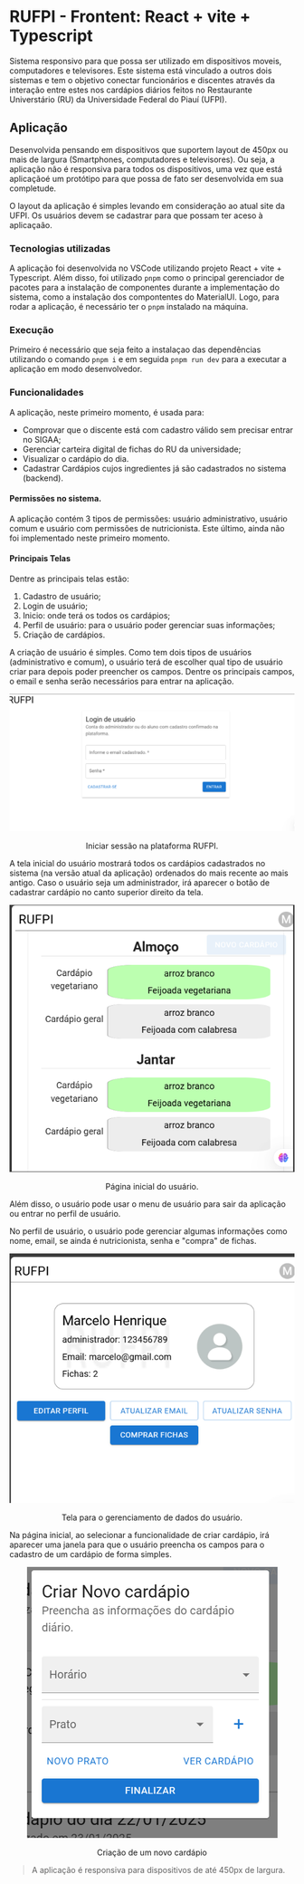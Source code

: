 # RUFPI - Frontent: React + vite + Typescript

Sistema responsivo para que possa ser utilizado em dispositivos moveis, computadores e televisores. Este sistema está vinculado a outros dois sistemas e tem o objetivo conectar funcionários e discentes através da interação entre estes nos cardápios diários feitos no Restaurante Universtário (RU) da Universidade Federal do Piauí (UFPI).

## Aplicação

Desenvolvida pensando em dispositivos que suportem layout de 450px ou mais de largura (Smartphones, computadores e televisores). Ou seja, a aplicação não é responsiva para todos os dispositivos, uma vez que está aplicaçãoé um protótipo para que possa de fato ser desenvolvida em sua completude.

O layout da aplicação é simples levando em consideração ao atual site da UFPI. Os usuários devem se cadastrar para que possam ter aceso à aplicaçaão.

### Tecnologias utilizadas

A aplicação foi desenvolvida no VSCode utilizando projeto React + vite + Typescript. Além disso, foi utilizado `pnpm` como o principal gerenciador de pacotes para a instalação de componentes durante a implementação do sistema, como a instalação dos compontentes do MaterialUI. Logo, para rodar a aplicação, é necessário ter o `pnpm` instalado na máquina.

### Execução

Primeiro é necessário que seja feito a instalaçao das dependências utilizando o comando `pnpm i` e em seguida `pnpm run dev` para a executar a aplicação em modo desenvolvedor.

### Funcionalidades

A aplicação, neste primeiro momento, é usada para:
- Comprovar que o discente está com cadastro válido sem precisar entrar no SIGAA;
- Gerenciar carteira digital de fichas do RU da universidade;
- Visualizar o cardápio do dia.
- Cadastrar Cardápios cujos ingredientes já são cadastrados no sistema (backend).

#### Permissões no sistema.

A aplicação contém 3 tipos de permissões: usuário administrativo, usuário comum e usuário com permissões de nutricionista. Este último, ainda não foi implementado neste primeiro momento.

#### Principais Telas

Dentre as principais telas estão:

1. Cadastro de usuário;
2. Login de usuário;
3. Inicio: onde terá os todos os cardápios;
4. Perfil de usuário: para o usuário poder gerenciar suas informações;
5. Criação de cardápios.

A criação de usuário é simples. Como tem dois tipos de usuários (administrativo e comum), o usuário terá de escolher qual tipo de usuário criar para depois poder preencher os campos. Dentre os principais campos, o email e senha serão necessários para entrar na aplicação.


<div align="center">
<img src="../src/imagens/loginFrontend.png"> </img>
<p>Iniciar sessão na plataforma RUFPI.</p>
</div>

A tela inicial do usuário mostrará todos os cardápios cadastrados no sistema (na versão atual da aplicação) ordenados do mais recente ao mais antigo. Caso o usuário seja um administrador, irá aparecer o botão de cadastrar cardápio no canto superior direito da tela.

<div align="center">
<img src="../src/imagens/homeFrontend.png"> </img>
<p>Página inicial do usuário.</p>
</div>

Além disso, o usuário pode usar o menu de usuário para sair da aplicação ou entrar no perfil de usuário.

No perfil de usuário, o usuário pode gerenciar algumas informações como nome, email, se ainda é nutricionista, senha e "compra" de fichas.

<div align="center">
<img src="../src/imagens/perfilFrontend.png"> </img>
<p>Tela para o gerenciamento de dados do usuário.</p>
</div>

Na página inicial, ao selecionar a funcionalidade de criar cardápio, irá aparecer uma janela para que o usuário preencha os campos para o cadastro de um cardápio de forma simples.

<div align="center">
<img src="../src/imagens/criarCardapio.png"> </img>
<p>Criação de um novo cardápio</p>
</div>

> A aplicação é responsiva para dispositivos de até 450px de largura.